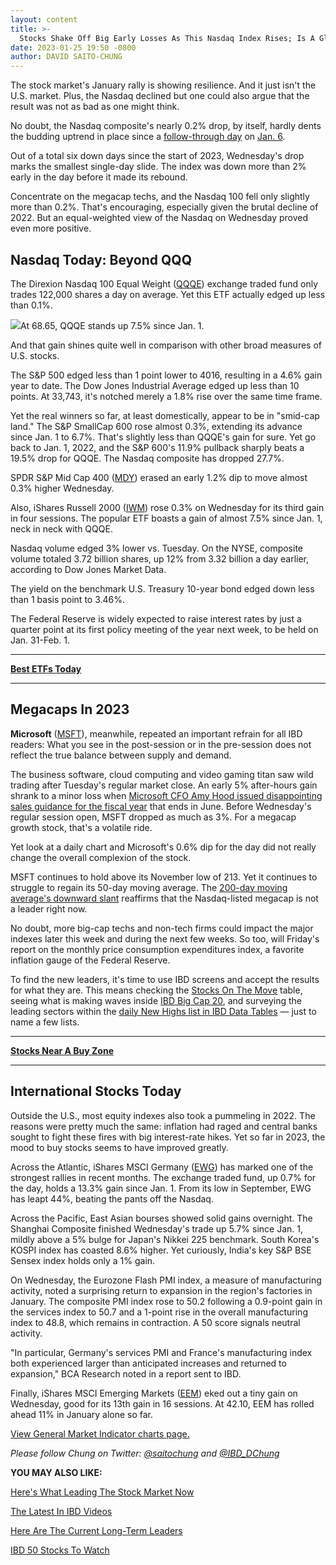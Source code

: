 ```yaml
---
layout: content
title: >-
  Stocks Shake Off Big Early Losses As This Nasdaq Index Rises; Is A Global Rally Underway?
date: 2023-01-25 19:50 -0800
author: DAVID SAITO-CHUNG
---
```






The stock market's January rally is showing resilience. And it just isn't the U.S. market. Plus, the Nasdaq declined but one could also argue that the result was not as bad as one might think.




No doubt, the Nasdaq composite's nearly 0.2% drop, by itself, hardly dents the budding uptrend in place since a [follow-through day](https://www.investors.com/how-to-invest/investors-corner/follow-through-signals-market-uptrend/) on [Jan. 6](https://www.investors.com/market-trend/the-big-picture/stock-market-powers-higher-in-first-rally-of-2023-these-groups-fare-best/).


Out of a total six down days since the start of 2023, Wednesday's drop marks the smallest single-day slide. The index was down more than 2% early in the day before it made its rebound.


Concentrate on the megacap techs, and the Nasdaq 100 fell only slightly more than 0.2%. That's encouraging, especially given the brutal decline of 2022. But an equal-weighted view of the Nasdaq on Wednesday proved even more positive.


Nasdaq Today: Beyond QQQ
------------------------


The Direxion Nasdaq 100 Equal Weight ([QQQE](https://research.investors.com/quote.aspx?symbol=QQQE)) exchange traded fund only trades 122,000 shares a day on average. Yet this ETF actually edged up less than 0.1%.


![](https://www.investors.com/wp-content/uploads/2023/01/MP012523-228x300.jpg)At 68.65, QQQE stands up 7.5% since Jan. 1.


And that gain shines quite well in comparison with other broad measures of U.S. stocks.


The S&P 500 edged less than 1 point lower to 4016, resulting in a 4.6% gain year to date. The Dow Jones Industrial Average edged up less than 10 points. At 33,743, it's notched merely a 1.8% rise over the same time frame.


Yet the real winners so far, at least domestically, appear to be in "smid-cap land." The S&P SmallCap 600 rose almost 0.3%, extending its advance since Jan. 1 to 6.7%. That's slightly less than QQQE's gain for sure. Yet go back to Jan. 1, 2022, and the S&P 600's 11.9% pullback sharply beats a 19.5% drop for QQQE. The Nasdaq composite has dropped 27.7%.


SPDR S&P Mid Cap 400 ([MDY](https://research.investors.com/quote.aspx?symbol=MDY)) erased an early 1.2% dip to move almost 0.3% higher Wednesday.


Also, iShares Russell 2000 ([IWM](https://research.investors.com/quote.aspx?symbol=IWM)) rose 0.3% on Wednesday for its third gain in four sessions. The popular ETF boasts a gain of almost 7.5% since Jan. 1, neck in neck with QQQE.


Nasdaq volume edged 3% lower vs. Tuesday. On the NYSE, composite volume totaled 3.72 billion shares, up 12% from 3.32 billion a day earlier, according to Dow Jones Market Data.


The yield on the benchmark U.S. Treasury 10-year bond edged down less than 1 basis point to 3.46%.


The Federal Reserve is widely expected to raise interest rates by just a quarter point at its first policy meeting of the year next week, to be held on Jan. 31-Feb. 1.




---


[**Best ETFs Today**](https://www.investors.com/etfs-and-funds/etfs/best-etfs-exchange-traded-funds/)




---


Megacaps In 2023
----------------


**Microsoft** ([MSFT](https://research.investors.com/quote.aspx?symbol=MSFT)), meanwhile, repeated an important refrain for all IBD readers: What you see in the post-session or in the pre-session does not reflect the true balance between supply and demand.


The business software, cloud computing and video gaming titan saw wild trading after Tuesday's regular market close. An early 5% after-hours gain shrank to a minor loss when [Microsoft CFO Amy Hood issued disappointing sales guidance for the fiscal year](https://www.investors.com/news/technology/msft-stock-microsoft-cloud-services-fuel-earnings-beat/) that ends in June. Before Wednesday's regular session open, MSFT dropped as much as 3%. For a megacap growth stock, that's a volatile ride.



Yet look at a daily chart and Microsoft's 0.6% dip for the day did not really change the overall complexion of the stock.


MSFT continues to hold above its November low of 213. Yet it continues to struggle to regain its 50-day moving average. The [200-day moving average's downward slant](https://www.investors.com/how-to-invest/investors-corner/moving-averages-provide-effective-tool-for-your-trading/) reaffirms that the Nasdaq-listed megacap is not a leader right now.


No doubt, more big-cap techs and non-tech firms could impact the major indexes later this week and during the next few weeks. So too, will Friday's report on the monthly price consumption expenditures index, a favorite inflation gauge of the Federal Reserve.


To find the new leaders, it's time to use IBD screens and accept the results for what they are. This means checking the [Stocks On The Move](https://research.investors.com/stocksonthemove.aspx) table, seeing what is making waves inside [IBD Big Cap 20](https://research.investors.com/stock-lists/big-cap-20/), and surveying the leading sectors within the [daily New Highs list in IBD Data Tables](https://www.investors.com/ibd-data-tables/) — just to name a few lists.




---


[**Stocks Near A Buy Zone**](https://www.investors.com/category/stock-lists/stocks-near-a-buy-zone/)




---


International Stocks Today
--------------------------



Outside the U.S., most equity indexes also took a pummeling in 2022. The reasons were pretty much the same: inflation had raged and central banks sought to fight these fires with big interest-rate hikes. Yet so far in 2023, the mood to buy stocks seems to have improved greatly.


Across the Atlantic, iShares MSCI Germany ([EWG](https://research.investors.com/quote.aspx?symbol=EWG)) has marked one of the strongest rallies in recent months. The exchange traded fund, up 0.7% for the day, holds a 13.3% gain since Jan. 1. From its low in September, EWG has leapt 44%, beating the pants off the Nasdaq.


Across the Pacific, East Asian bourses showed solid gains overnight. The Shanghai Composite finished Wednesday's trade up 5.7% since Jan. 1, mildly above a 5% bulge for Japan's Nikkei 225 benchmark. South Korea's KOSPI index has coasted 8.6% higher. Yet curiously, India's key S&P BSE Sensex index holds only a 1% gain.


On Wednesday, the Eurozone Flash PMI index, a measure of manufacturing activity, noted a surprising return to expansion in the region's factories in January. The composite PMI index rose to 50.2 following a 0.9-point gain in the services index to 50.7 and a 1-point rise in the overall manufacturing index to 48.8, which remains in contraction. A 50 score signals neutral activity.


"In particular, Germany's services PMI and France's manufacturing index both experienced larger than anticipated increases and returned to expansion," BCA Research noted in a report sent to IBD.


Finally, iShares MSCI Emerging Markets ([EEM](https://research.investors.com/quote.aspx?symbol=EEM)) eked out a tiny gain on Wednesday, good for its 13th gain in 16 sessions. At 42.10, EEM has rolled ahead 11% in January alone so far.


[View General Market Indicator charts page.](https://services.investors.com/pdf/DailyGMI_012523.pdf)


*Please follow Chung on Twitter:* [*@saitochung*](https://twitter.com/SaitoChung) *and* [*@IBD\_DChung*](https://twitter.com/IBD_DChung)


**YOU MAY ALSO LIKE:**


[Here's What Leading The Stock Market Now](https://leaderboard.investors.com/#/leaders/leadersnearabuypoint)


[The Latest In IBD Videos](https://www.investors.com/ibd-videos)


[Here Are The Current Long-Term Leaders](https://www.investors.com/research/best-stocks-to-buy-now-long-term-stocks-ibd-long-term-leaders-list/)


[IBD 50 Stocks To Watch](https://www.investors.com/research/ibd-50-growth-stocks-to-watch/)




